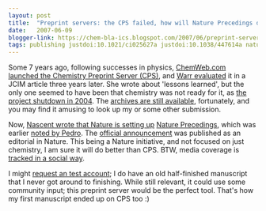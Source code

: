 ```yaml
---
layout: post
title:  "Preprint servers: the CPS failed, how will Nature Precedings do?"
date:   2007-06-09
blogger-link: https://chem-bla-ics.blogspot.com/2007/06/preprint-servers-cps-failed-how-will.html
tags: publishing justdoi:10.1021/ci025627a justdoi:10.1038/447614a nature connotea
---
```


Some 7 years ago, following successes in physics, [ChemWeb.com](http://chemweb.com/)
[launched the Chemistry Preprint Server (CPS)](http://www.prnewswire.co.uk/cgi/news/release?id=10870),
and [Warr evaluated](https://doi.org/10.1021/ci025627a) it in a JCIM article three years later.
She wrote about 'lessons learned', but the only one seemed to have been that chemistry was not
ready for it, as [the project shutdown in 2004](http://www.iucr.org/iucr-top/lists/epc-l/msg00790.html).
The [archives are still available](http://www.sciencedirect.com/preprintarchive?url=/CPS),
fortunately, and you may find it amusing to look up my or some other submission.

Now, [Nascent wrote that Nature is setting up](http://blogs.nature.com/wp/nascent/2007/06/coming_soon_nature_precedings.html)
[Nature Precedings](http://precedings.nature.com/), which was earlier
[noted by Pedro](http://pbeltrao.blogspot.com/2007/06/nature-preceedings-pre-print-server-for.html).
The [official announcement](https://doi.org/10.1038/447614a) was published as an editorial in
Nature. This being a Nature initiative, and not focused on just chemistry, I am sure it will do
better than CPS. BTW, media coverage is [tracked in a social way](http://www.connotea.org/user/timo/tag/Precedings).

I might [request an test account](http://network.nature.com/groups/bioinformatics/notice/2007/06/08/nature-precedings-contributors-wanted);
I do have an old half-finished manuscript that I never got around to finishing. While still relevant,
it could use some community input; this preprint server would be the perfect tool. That's how my first
manuscript ended up on CPS too :)
